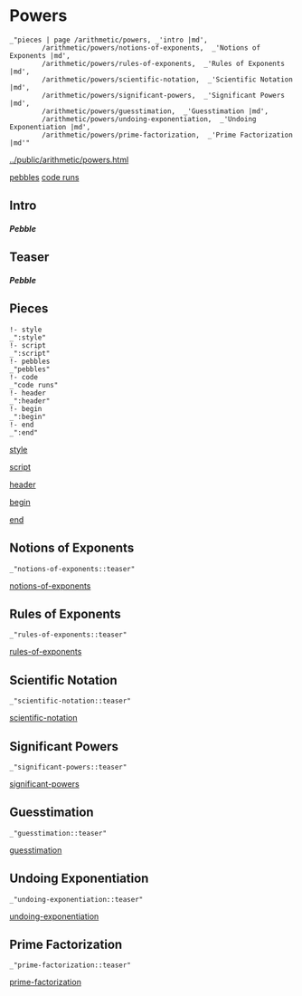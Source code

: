 # Powers

    _"pieces | page /arithmetic/powers, _'intro |md',
            /arithmetic/powers/notions-of-exponents,  _'Notions of Exponents |md',
            /arithmetic/powers/rules-of-exponents,  _'Rules of Exponents |md',
            /arithmetic/powers/scientific-notation,  _'Scientific Notation |md',
            /arithmetic/powers/significant-powers,  _'Significant Powers |md',
            /arithmetic/powers/guesstimation,  _'Guesstimation |md',
            /arithmetic/powers/undoing-exponentiation,  _'Undoing Exponentiation |md',
            /arithmetic/powers/prime-factorization,  _'Prime Factorization |md'"

[../public/arithmetic/powers.html](# "save:")

[pebbles](#pebble "h5: | .join \n")
[code runs](#code "h5: | .join \n")

## Intro

##### Pebble

## Teaser

##### Pebble

## Pieces

    !- style
    _":style"
    !- script
    _":script"
    !- pebbles
    _"pebbles"
    !- code
    _"code runs"
    !- header
    _":header"
    !- begin
    _":begin"
    !- end
    _":end"



[style]() 

[script]()

[header]()

[begin]()

[end]()

## Notions of Exponents

    _"notions-of-exponents::teaser"


[notions-of-exponents](pages/arithmetic_powers_notions-of-exponents.md "load:")

## Rules of Exponents

    _"rules-of-exponents::teaser"


[rules-of-exponents](pages/arithmetic_powers_rules-of-exponents.md "load:")

## Scientific Notation

    _"scientific-notation::teaser"


[scientific-notation](pages/arithmetic_powers_scientific-notation.md "load:")

## Significant Powers

    _"significant-powers::teaser"


[significant-powers](pages/arithmetic_powers_significant-powers.md "load:")

## Guesstimation

    _"guesstimation::teaser"


[guesstimation](pages/arithmetic_powers_guesstimation.md "load:")

## Undoing Exponentiation

    _"undoing-exponentiation::teaser"


[undoing-exponentiation](pages/arithmetic_powers_undoing-exponentiation.md "load:")

## Prime Factorization

    _"prime-factorization::teaser"


[prime-factorization](pages/arithmetic_powers_prime-factorization.md "load:")

